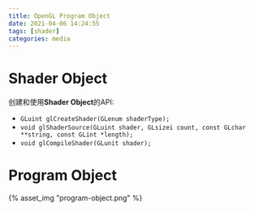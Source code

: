 ```yaml
---
title: OpenGL Program Object
date: 2021-04-06 14:24:55
tags: [shader]
categories: media
---
```


# Shader Object
创建和使用**Shader Object**的API:
- `GLuint glCreateShader(GLenum shaderType);`
- `void glShaderSource(GLuint shader, GLsizei count, const GLchar **string, const GLint *length);`
- `void glCompileShader(GLunit shader);`

# Program Object
{% asset_img "program-object.png" %}

